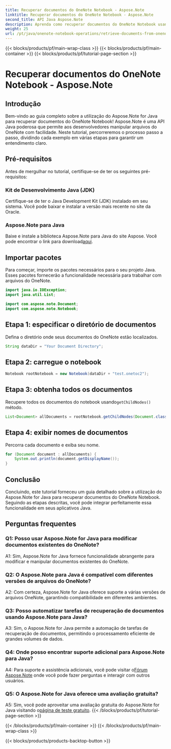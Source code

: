 ```yaml
---
title: Recuperar documentos do OneNote Notebook - Aspose.Note
linktitle: Recuperar documentos do OneNote Notebook - Aspose.Note
second_title: API Java Aspose.Note
description: Aprenda como recuperar documentos do OneNote Notebook usando Aspose.Note para Java. Siga nosso guia passo a passo para uma integração perfeita.
weight: 25
url: /pt/java/onenote-notebook-operations/retrieve-documents-from-onenote-notebook/
---
```


{{< blocks/products/pf/main-wrap-class >}}
{{< blocks/products/pf/main-container >}}
{{< blocks/products/pf/tutorial-page-section >}}

# Recuperar documentos do OneNote Notebook - Aspose.Note

## Introdução

Bem-vindo ao guia completo sobre a utilização do Aspose.Note for Java para recuperar documentos do OneNote Notebook! Aspose.Note é uma API Java poderosa que permite aos desenvolvedores manipular arquivos do OneNote com facilidade. Neste tutorial, percorreremos o processo passo a passo, dividindo cada exemplo em várias etapas para garantir um entendimento claro.

## Pré-requisitos

Antes de mergulhar no tutorial, certifique-se de ter os seguintes pré-requisitos:

### Kit de Desenvolvimento Java (JDK)

Certifique-se de ter o Java Development Kit (JDK) instalado em seu sistema. Você pode baixar e instalar a versão mais recente no site da Oracle.

### Aspose.Note para Java

 Baixe e instale a biblioteca Aspose.Note para Java do site Aspose. Você pode encontrar o link para download[aqui](https://releases.aspose.com/note/java/).

## Importar pacotes

Para começar, importe os pacotes necessários para o seu projeto Java. Esses pacotes fornecerão a funcionalidade necessária para trabalhar com arquivos do OneNote.

```java
import java.io.IOException;
import java.util.List;

import com.aspose.note.Document;
import com.aspose.note.Notebook;
```

## Etapa 1: especificar o diretório de documentos

Defina o diretório onde seus documentos do OneNote estão localizados.

```java
String dataDir = "Your Document Directory";
```

## Etapa 2: carregue o notebook

```java
Notebook rootNotebook = new Notebook(dataDir + "test.onetoc2");
```

## Etapa 3: obtenha todos os documentos

 Recupere todos os documentos do notebook usando`getChildNodes()` método.

```java
List<Document> allDocuments = rootNotebook.getChildNodes(Document.class);
```

## Etapa 4: exibir nomes de documentos

Percorra cada documento e exiba seu nome.

```java
for (Document document : allDocuments) {
    System.out.println(document.getDisplayName());
}
```

## Conclusão

Concluindo, este tutorial forneceu um guia detalhado sobre a utilização do Aspose.Note for Java para recuperar documentos do OneNote Notebook. Seguindo as etapas descritas, você pode integrar perfeitamente essa funcionalidade em seus aplicativos Java.

## Perguntas frequentes

### Q1: Posso usar Aspose.Note for Java para modificar documentos existentes do OneNote?

A1: Sim, Aspose.Note for Java fornece funcionalidade abrangente para modificar e manipular documentos existentes do OneNote.

### Q2: O Aspose.Note para Java é compatível com diferentes versões de arquivos do OneNote?

A2: Com certeza, Aspose.Note for Java oferece suporte a várias versões de arquivos OneNote, garantindo compatibilidade em diferentes ambientes.

### Q3: Posso automatizar tarefas de recuperação de documentos usando Aspose.Note para Java?

A3: Sim, o Aspose.Note for Java permite a automação de tarefas de recuperação de documentos, permitindo o processamento eficiente de grandes volumes de dados.

### Q4: Onde posso encontrar suporte adicional para Aspose.Note para Java?

 A4: Para suporte e assistência adicionais, você pode visitar o[Fórum Aspose.Note](https://forum.aspose.com/c/note/28) onde você pode fazer perguntas e interagir com outros usuários.

### Q5: O Aspose.Note for Java oferece uma avaliação gratuita?

 A5: Sim, você pode aproveitar uma avaliação gratuita do Aspose.Note for Java visitando o[página de teste gratuito](https://releases.aspose.com/).
{{< /blocks/products/pf/tutorial-page-section >}}

{{< /blocks/products/pf/main-container >}}
{{< /blocks/products/pf/main-wrap-class >}}

{{< blocks/products/products-backtop-button >}}
